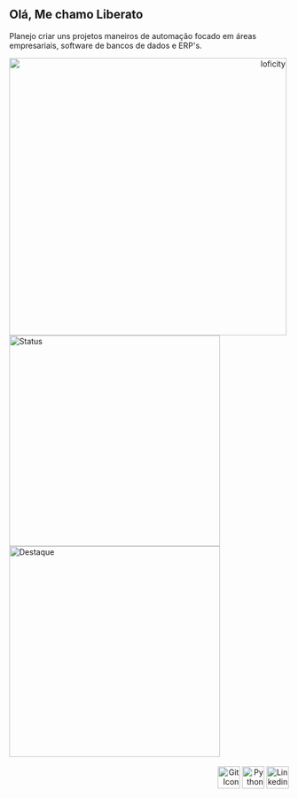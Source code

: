 ## Olá, Me chamo Liberato

Planejo criar uns projetos maneiros de automação focado em áreas empresariais, software de bancos de dados e ERP's.

<div align="right">
  <img 
    align="left" 
    alt="loficity" 
    width="500px" 
    src="https://github.com/HyunCafe/HyunCafe/raw/main/assests/loficity.gif" 
  />

  <div style="display: inline-block; text-align: left;">
    <a href="https://github.com/anuraghazra/github-readme-stats">
      <img 
        alt="Status" 
        width="380px" 
        src="https://github-readme-stats.vercel.app/api?username=gitdionysos&show_icons=true&theme=tokyonight&custom_title=Status" 
      />
    </a>
    <img 
      alt="Destaque" 
      width="380px" 
      src="https://github-readme-stats.vercel.app/api/pin/?username=gitdionysos&repo=gitdionysos&theme=tokyonight" 
    />
  </div>
</div>

<br>

<div align="right">
  <img 
    alt="Git Icon" 
    height="40" 
    width="40" 
    src="https://icongr.am/devicon/git-plain.svg?size=128&color=c1bbd3" 
  />
  <img 
    alt="Python Icon" 
    height="40" 
    width="40" 
    src="https://icongr.am/devicon/python-plain-wordmark.svg?size=128&color=c1bbd3" 
  />
  <img
    alt="Linkedin Icon" 
    height="40" 
    width="40" 
    src="https://icongr.am/devicon/linkedin-plain.svg?size=128&color=c1bbd3" 
  />
</div>
